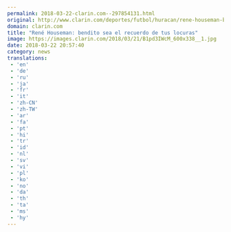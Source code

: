 ```yaml
---
permalink: 2018-03-22-clarin.com--297854131.html
original: http://www.clarin.com/deportes/futbol/huracan/rene-houseman-bendito-recuerdo-locuras_0_HyLryt-qz.html
domain: clarin.com
title: "René Houseman: bendito sea el recuerdo de tus locuras"
image: https://images.clarin.com/2018/03/21/B1pd3IWcM_600x338__1.jpg
date: 2018-03-22 20:57:40
category: news
translations: 
 - 'en'
 - 'de'
 - 'ru'
 - 'ja'
 - 'fr'
 - 'it'
 - 'zh-CN'
 - 'zh-TW'
 - 'ar'
 - 'fa'
 - 'pt'
 - 'hi'
 - 'tr'
 - 'id'
 - 'nl'
 - 'sv'
 - 'vi'
 - 'pl'
 - 'ko'
 - 'no'
 - 'da'
 - 'th'
 - 'ta'
 - 'ms'
 - 'hy'
---
```


